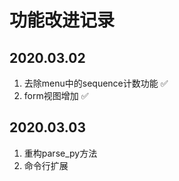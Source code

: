 # 功能改进记录

## 2020.03.02

1. 去除menu中的sequence计数功能 ✅
2. form视图增加<sheet></sheet> ✅

## 2020.03.03

1. 重构parse_py方法
2. 命令行扩展